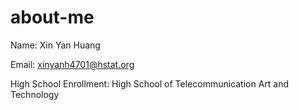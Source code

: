 # about-me
Name: Xin Yan Huang

Email: xinyanh4701@hstat.org

High School Enrollment: High School of Telecommunication Art and Technology



